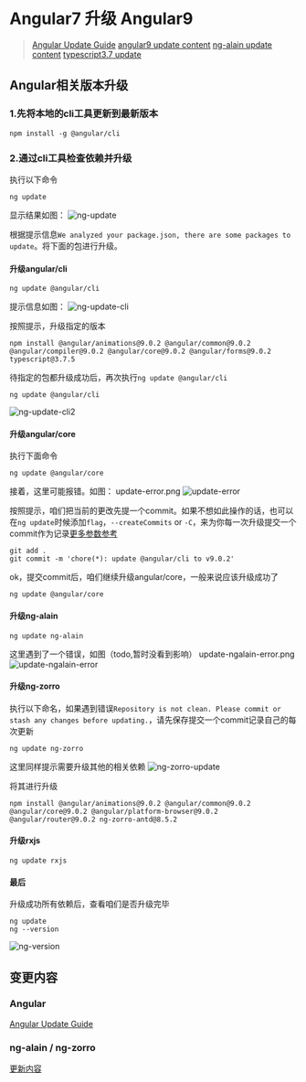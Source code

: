 # Angular7 升级 Angular9
>[Angular Update Guide](https://update.angular.io/#7.2:9.0l3) [angular9 update content](https://angular.io/guide/updating-to-version-9) [ng-alain update content](https://ng-alain.com/docs/upgrade-v8/zh)  [typescript3.7 update](https://www.typescriptlang.org/docs/handbook/release-notes/typescript-3-7.html)

## Angular相关版本升级

### 1.先将本地的cli工具更新到最新版本
```shell
npm install -g @angular/cli
```

### 2.通过cli工具检查依赖并升级
执行以下命令
```shell
ng update
```

显示结果如图：
![ng-update](https://raw.githubusercontent.com/kerwin-ly/Blog/master/assets/imgs/ng-update.png)


根据提示信息`We analyzed your package.json, there are some packages to update`。将下面的包进行升级。

#### 升级angular/cli
```shell
ng update @angular/cli
```

提示信息如图：
![ng-update-cli](https://raw.githubusercontent.com/kerwin-ly/Blog/master/assets/imgs/ng-update-cli.png)

按照提示，升级指定的版本
```shell
npm install @angular/animations@9.0.2 @angular/common@9.0.2 @angular/compiler@9.0.2 @angular/core@9.0.2 @angular/forms@9.0.2 typescript@3.7.5
```

待指定的包都升级成功后，再次执行`ng update @angular/cli`
```shell
ng update @angular/cli
```
![ng-update-cli2](https://raw.githubusercontent.com/kerwin-ly/Blog/master/assets/imgs/ng-update-cli2.png)

#### 升级angular/core
执行下面命令
```shell
ng update @angular/core
```
接着，这里可能报错。如图：
update-error.png
![update-error](https://raw.githubusercontent.com/kerwin-ly/Blog/master/assets/imgs/update-error.png)

按照提示，咱们把当前的更改先提一个commit。如果不想如此操作的话，也可以在`ng update`时候添加`flag`，`--createCommits` or `-C`，来为你每一次升级提交一个commit作为记录[更多参数参考](https://angular.io/cli/update)
```shell
git add .
git commit -m 'chore(*): update @angular/cli to v9.0.2'
```

ok，提交commit后，咱们继续升级angular/core，一般来说应该升级成功了
```shell
ng update @angular/core
```

#### 升级ng-alain
```shell
ng update ng-alain
```
这里遇到了一个错误，如图（todo,暂时没看到影响）
update-ngalain-error.png
![update-ngalain-error](https://raw.githubusercontent.com/kerwin-ly/Blog/master/assets/imgs/update-ngalain-error.png)

#### 升级ng-zorro
执行以下命名，如果遇到错误`Repository is not clean. Please commit or stash any changes before updating.`，请先保存提交一个commit记录自己的每次更新
```shell
ng update ng-zorro
```

这里同样提示需要升级其他的相关依赖
![ng-zorro-update](https://raw.githubusercontent.com/kerwin-ly/Blog/master/assets/imgs/ng-zorro-update.png)

将其进行升级
```shell
npm install @angular/animations@9.0.2 @angular/common@9.0.2 @angular/core@9.0.2 @angular/platform-browser@9.0.2 @angular/router@9.0.2 ng-zorro-antd@8.5.2
```

#### 升级rxjs
```shell
ng update rxjs
```

#### 最后
升级成功所有依赖后，查看咱们是否升级完毕
```shell
ng update
ng --version
```
![ng-version](https://raw.githubusercontent.com/kerwin-ly/Blog/master/assets/imgs/ng-version.png)

## 变更内容

### Angular
[Angular Update Guide](https://update.angular.io/#7.2:9.0l3)

### ng-alain / ng-zorro
[更新内容](https://ng-alain.com/docs/upgrade-v8/zh)

